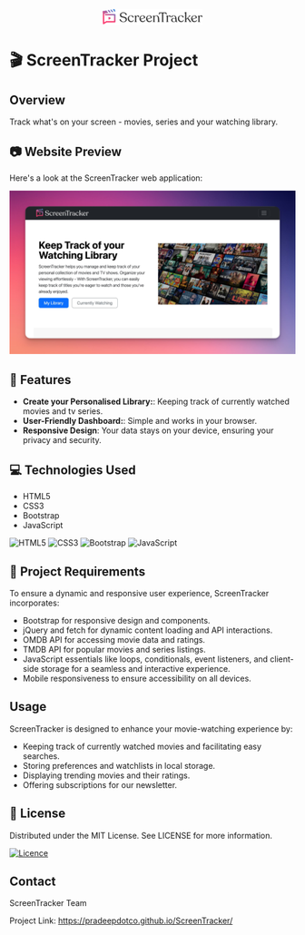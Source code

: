<p align="center" width="100%">
    <img width="35%" src="https://raw.githubusercontent.com/pradeepdotco/ScreenTracker/fca7fb278aa82026910b69f38bba111cd1b964fc/assets/media/screentracker-logo-dark.svg"> 
</p>

# 🎬 ScreenTracker Project

## Overview

Track what's on your screen - movies, series and your watching library.

## 📷 Website Preview

Here's a look at the ScreenTracker web application:

![ScreenTracker Website Preview](https://raw.githubusercontent.com/pradeepdotco/horiseon-accessible-website/main/assets/images/ScreenTracker-website-demo.jpg)

## 🌟 Features

- **Create your Personalised Library:**: Keeping track of currently watched movies and tv series.
- **User-Friendly Dashboard:**: Simple and works in your browser.
- **Responsive Design**: Your data stays on your device, ensuring your privacy and security.

## 💻 Technologies Used

- HTML5
- CSS3
- Bootstrap
- JavaScript

![HTML5](https://img.shields.io/badge/html5-%23E34F26.svg?style=for-the-badge&logo=html5&logoColor=white) ![CSS3](https://img.shields.io/badge/css3-%231572B6.svg?style=for-the-badge&logo=css3&logoColor=white) ![Bootstrap](https://img.shields.io/badge/bootstrap-%238511FA.svg?style=for-the-badge&logo=bootstrap&logoColor=white) ![JavaScript](https://img.shields.io/badge/javascript-%23323330.svg?style=for-the-badge&logo=javascript&logoColor=%23F7DF1E)

## 🤝 Project Requirements

To ensure a dynamic and responsive user experience, ScreenTracker incorporates:

- Bootstrap for responsive design and components.
- jQuery and fetch for dynamic content loading and API interactions.
- OMDB API for accessing movie data and ratings.
- TMDB API for popular movies and series listings.
- JavaScript essentials like loops, conditionals, event listeners, and client-side storage for a seamless and interactive experience.
- Mobile responsiveness to ensure accessibility on all devices.

## Usage

ScreenTracker is designed to enhance your movie-watching experience by:

- Keeping track of currently watched movies and facilitating easy searches.
- Storing preferences and watchlists in local storage.
- Displaying trending movies and their ratings.
- Offering subscriptions for our newsletter. 

## 📍 License

Distributed under the MIT License. See LICENSE for more information.

[![Licence](https://img.shields.io/github/license/Ileriayo/markdown-badges?style=for-the-badge)](./LICENSE)

## Contact

ScreenTracker Team

Project Link: https://pradeepdotco.github.io/ScreenTracker/
